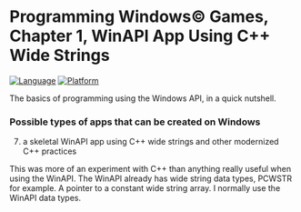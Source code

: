 # Programming Windows© Games, Chapter 1, WinAPI App Using C++ Wide Strings
[![Language](https://img.shields.io/badge/Language%20-C++-blue.svg)](https://github.com/GeorgePimpleton/Win32-games/)
[![Platform](https://img.shields.io/badge/Platform%20-Win32-blue.svg)](https://github.com/GeorgePimpleton/Win32-games/)

The basics of programming using the Windows API, in a quick nutshell.  

### Possible types of apps that can be created on Windows
7. a skeletal WinAPI app using C++ wide strings and other modernized C++ practices

This was more of an experiment with C++ than anything really useful when using the WinAPI.  The WinAPI already has wide string data types, PCWSTR for example.  A pointer to a constant wide string array.  I normally use the WinAPI data types. 
